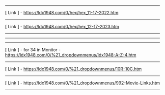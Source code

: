 - -----------------------------------------------------------------------------------------------
[ Link ] - https://ldx1948.com/0/hex/hex_11-17-2022.htm
- -----------------------------------------------------------------------------------------------
[ Link ] - https://ldx1948.com/0/hex/hex_12-17-2023.htm
- -----------------------------------------------------------------------------------------------
- -----------------------------------------------------------------------------------------------
- -----------------------------------------------------------------------------------------------
[ Link ] - for 34 in Monitor - https://ldx1948.com/0/%21_dropdownmenus/ldx1948-A-Z-4.htm
- -----------------------------------------------------------------------------------------------
[ Link ] - https://ldx1948.com/0/%21_dropdownmenus/10R-10C.htm
- -----------------------------------------------------------------------------------------------
[ Link ] - https://ldx1948.com/0/%21_dropdownmenus/992-Movie-Links.htm
- -----------------------------------------------------------------------------------------------
